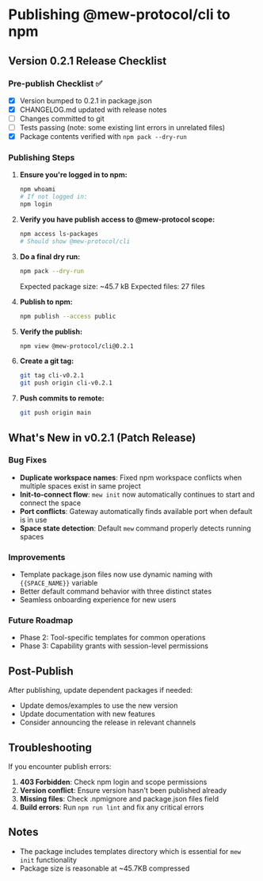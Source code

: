 # Publishing @mew-protocol/cli to npm

## Version 0.2.1 Release Checklist

### Pre-publish Checklist ✅
- [x] Version bumped to 0.2.1 in package.json
- [x] CHANGELOG.md updated with release notes
- [ ] Changes committed to git
- [ ] Tests passing (note: some existing lint errors in unrelated files)
- [x] Package contents verified with `npm pack --dry-run`

### Publishing Steps

1. **Ensure you're logged in to npm:**
   ```bash
   npm whoami
   # If not logged in:
   npm login
   ```

2. **Verify you have publish access to @mew-protocol scope:**
   ```bash
   npm access ls-packages
   # Should show @mew-protocol/cli
   ```

3. **Do a final dry run:**
   ```bash
   npm pack --dry-run
   ```

   Expected package size: ~45.7 kB
   Expected files: 27 files

4. **Publish to npm:**
   ```bash
   npm publish --access public
   ```

5. **Verify the publish:**
   ```bash
   npm view @mew-protocol/cli@0.2.1
   ```

6. **Create a git tag:**
   ```bash
   git tag cli-v0.2.1
   git push origin cli-v0.2.1
   ```

7. **Push commits to remote:**
   ```bash
   git push origin main
   ```

## What's New in v0.2.1 (Patch Release)

### Bug Fixes
- **Duplicate workspace names**: Fixed npm workspace conflicts when multiple spaces exist in same project
- **Init-to-connect flow**: `mew init` now automatically continues to start and connect the space
- **Port conflicts**: Gateway automatically finds available port when default is in use
- **Space state detection**: Default `mew` command properly detects running spaces

### Improvements
- Template package.json files now use dynamic naming with `{{SPACE_NAME}}` variable
- Better default command behavior with three distinct states
- Seamless onboarding experience for new users

### Future Roadmap
- Phase 2: Tool-specific templates for common operations
- Phase 3: Capability grants with session-level permissions

## Post-Publish

After publishing, update dependent packages if needed:
- Update demos/examples to use the new version
- Update documentation with new features
- Consider announcing the release in relevant channels

## Troubleshooting

If you encounter publish errors:

1. **403 Forbidden**: Check npm login and scope permissions
2. **Version conflict**: Ensure version hasn't been published already
3. **Missing files**: Check .npmignore and package.json files field
4. **Build errors**: Run `npm run lint` and fix any critical errors

## Notes

- The package includes templates directory which is essential for `mew init` functionality
- Package size is reasonable at ~45.7KB compressed